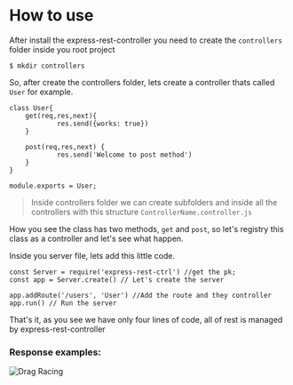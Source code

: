 # How to use

After install the express-rest-controller you need to create the `controllers` folder inside you root project

```
$ mkdir controllers
```

So, after create the controllers folder, lets create a controller thats called `User` for example.


```
class User{
    get(req,res,next){
            res.send({works: true})
    }

    post(req,res,next) {
            res.send('Welcome to post method')
    }
}

module.exports = User;
```

>Inside controllers folder we can create subfolders and inside all the controllers with this structure `ControllerName.controller.js`

How you see the class has two methods, `get` and `post`, so let's registry this class as a controller and let's see what happen.


Inside you server file, lets add this little code.
```
const Server = require('express-rest-ctrl') //get the pk;
const app = Server.create() // Let's create the server

app.addRoute('/users', 'User') //Add the route and they controller
app.run() // Run the server

```

That's it, as you see we have only four lines of code, all of rest is managed by express-rest-controller


### Response examples:
![Drag Racing](https://i.ibb.co/3MfbJ1c/server-Test-Resource.png)
